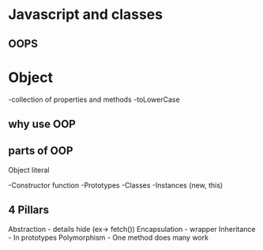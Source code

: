 # Javascript and classes

## OOPS

# Object 
-collection of properties and methods
-toLowerCase

## why use OOP

## parts of OOP
Object literal

-Constructor function
-Prototypes
-Classes
-Instances (new, this)

## 4 Pillars
Abstraction - details hide (ex-> fetch())
Encapsulation - wrapper
Inheritance - In prototypes
Polymorphism - One method does many work